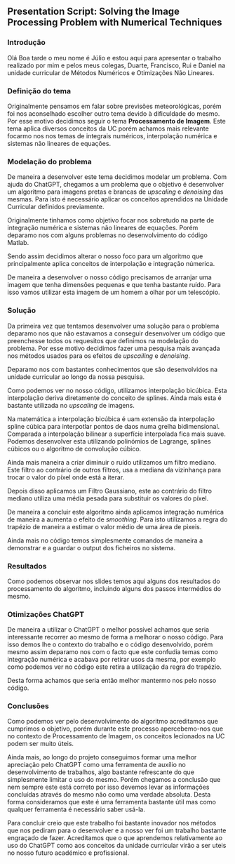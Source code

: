 ## Presentation Script: Solving the Image Processing Problem with Numerical Techniques

### Introdução

Olá Boa tarde o meu nome é Júlio e estou aqui para apresentar o trabalho realizado por mim e pelos meus colegas, Duarte, Francisco, Rui e Daniel na unidade curricular de Métodos Numéricos e Otimizações Não Lineares.

### Definição do tema

Originalmente pensamos em falar sobre previsões meteorológicas, porém foi nos aconselhado escolher outro tema devido à dificuldade do mesmo.
Por esse motivo decidimos seguir o tema **Processamento de Imagem**. Este tema aplica diversos conceitos da UC porém achamos mais relevante focarmo nos nos temas de integrais numéricos, interpolação numérica e sistemas não lineares de equações.

### Modelação do problema

De maneira a desenvolver este tema decidimos modelar um problema. Com ajuda do ChatGPT, chegamos a um problema que o objetivo é desenvolver um algoritmo para imagens pretas e brancas de *upscaling* e *denoising* das mesmas. Para isto é necessário aplicar os conceitos aprendidos na Unidade Curricular definidos previamente.

Originalmente tinhamos como objetivo focar nos sobretudo na parte de integração numérica e sistemas não lineares de equações. Porém deparamo nos com alguns problemas no desenvolvimento do código Matlab.

Sendo assim decidimos alterar o nosso foco para um algoritmo que principalmente aplica conceitos de interpolação e integração númerica.

De maneira a desenvolver o nosso código precisamos de arranjar uma imagem que tenha dimensões pequenas e que tenha bastante ruído.
Para isso vamos utilizar esta imagem de um homem a olhar por um telescópio.

### Solução

Da primeira vez que tentamos desenvolver uma solução para o problema deparamo nos que não estavamos a conseguir desenvolver um código que preenchesse todos os requesitos que definimos na modelação do problema. Por esse motivo decidimos fazer uma pesquisa mais avançada nos métodos usados para os efeitos de *upscailing* e *denoising*.

Deparamo nos com bastantes conhecimentos que são desenvolvidos na unidade curricular ao longo da nossa pesquisa. 

Como podemos ver no nosso código, utilizamos interpolação bicúbica. Esta interpolação deriva diretamente do conceito de splines. Ainda mais esta é bastante utilizada no *upscaling* de imagens. 

Na matemática a interpolação bicúbica é uam extensão da interpolação spline cúbica para interpotlar pontos de daos numa grelha bidimensional. Comparada a interpolação bilinear a superfície interpolada fica mais suave. Podemos desenvolver esta utilizando polinómios de Lagrange, splines cúbicos ou o algoritmo de convolução cúbico.

Ainda mais maneira a criar diminuir o ruído utilizamos um filtro mediano.
Este filtro ao contrário de outros filtros, usa a mediana da vizinhança para trocar o valor do píxel onde está a iterar.

Depois disso aplicamos um Filtro Gaussiano, este ao contrário do filtro mediano utiliza uma média pesada para substituir os valores do píxel.

De maneira a concluir este algoritmo ainda aplicamos integração numérica de maneira a aumenta o efeito de *smoothing*. Para isto utilizamos a regra do trapézio de maneira a estimar o valor médio de uma área de pixeis.

Ainda mais no código temos simplesmente comandos de maneira a demonstrar e a guardar o output dos ficheiros no sistema.

### Resultados

Como podemos observar nos slides temos aqui alguns dos resultados do processamento do algoritmo, incluindo alguns dos passos intermédios do mesmo.

### Otimizações ChatGPT

De maneira a utilizar o ChatGPT o melhor possível achamos que seria interessante recorrer ao mesmo de forma a melhorar o nosso código. Para isso demos lhe o contexto do trabalho e o código desenvolvido, porém mesmo assim deparamo nos com o facto que este confudia temas como integração numérica e acabava por retirar usos da mesma, por exemplo como podemos ver no código este retira a utilização da regra do trapézio.

Desta forma achamos que seria então melhor mantermo nos pelo nosso código.

### Conclusões

Como podemos ver pelo desenvolvimento do algoritmo acreditamos que cumprimos o objetivo, porém durante este processo apercebemo-nos que no contexto de Processamento de Imagem, os conceitos lecionados na UC podem ser muito úteis.

Ainda mais, ao longo do projeto conseguimos formar uma melhor apreciação pelo ChatGPT como uma ferramenta de auxílio no desenvolvimento de trabalhos, algo bastante refrescante do que simplesmente limitar o uso do mesmo. Porém chegamos a conclusão que nem sempre este está correto por isso devemos levar as informações concluídas através do mesmo não como uma verdade absoluta. Desta forma consideramos que este é uma ferramenta bastante útil mas como qualquer ferramenta é necessário saber usá-la.

Para concluir creio que este trabalho foi bastante inovador nos métodos que nos pediram para o desenvolver e a nosso ver foi um trabalho bastante engraçado de fazer. Acreditamos que o que aprendemos relativamente ao uso do ChatGPT como aos conceitos da unidade curricular virão a ser uteis no nosso futuro académico e profissional.


